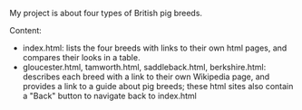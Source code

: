 My project is about four types of British pig breeds.

Content:
- index.html: lists the four breeds with links to their own html pages, and compares their looks in a table.
- gloucester.html, tamworth.html, saddleback.html, berkshire.html: describes each breed with a link to their own Wikipedia page, and provides a link to a guide about pig breeds; these html sites also contain a "Back" button to navigate back to index.html
